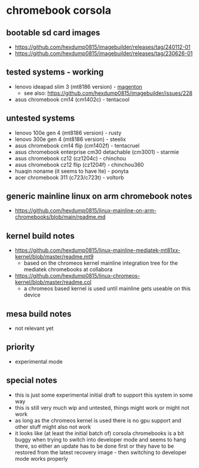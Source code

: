# chromebook corsola

## bootable sd card images

- https://github.com/hexdump0815/imagebuilder/releases/tag/240112-01
- https://github.com/hexdump0815/imagebuilder/releases/tag/230626-01

## tested systems - working

- lenovo ideapad slim 3 (mt8186 version) - [magenton](../../doc/chromebooks/systems/corsola/magneton.md)
  - see also: https://github.com/hexdump0815/imagebuilder/issues/228
- asus chromebook cm14 (cm1402c) - tentacool

## untested systems

- lenovo 100e gen 4 (mt8186 version) - rusty
- lenovo 300e gen 4 (mt8186 version) - steelix
- asus chromebook cm14 flip (cm1402f) - tentacruel
- asus chromebook enterprise cm30 detachable (cm3001) - starmie
- asus chromebook cz12 (cz1204c) - chinchou
- asus chromebook cz12 flip (cz1204f) - chinchou360
- huaqin noname (it seems to have lte) - ponyta
- acer chromebook 311 (c723/c723t) - voltorb

## generic mainline linux on arm chromebook notes

- https://github.com/hexdump0815/linux-mainline-on-arm-chromebooks/blob/main/readme.md

## kernel build notes

- https://github.com/hexdump0815/linux-mainline-mediatek-mt81xx-kernel/blob/master/readme.mt9
  - based on the chromeos kernel mainline integration tree for the mediatek chromebooks at collabora
- https://github.com/hexdump0815/linux-chromeos-kernel/blob/master/readme.col
  - a chromeos based kernel is used until mainline gets useable on this device

## mesa build notes

- not relevant yet

## priority

- experimental mode

## special notes

- this is just some experimental initial draft to support this system in some
  way
- this is still very much wip and untested, things might work or might not work
- as long as the chromeos kernel is used there is no gpu support and other
  stuff might also not work
- it looks like (at least the initial batch of) corsola chromebooks is a bit
  buggy when trying to switch into developer mode and seems to hang there, so
either an update has to be done first or they have to be restored from the
latest recovery image - then switching to developer mode works properly
